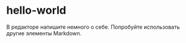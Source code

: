 # hello-world
В редакторе напишите немного о себе. Попробуйте использовать другие элементы Markdown.
